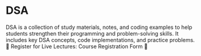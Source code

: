 # DSA
DSA is a collection of study materials, notes, and coding examples to help students strengthen their programming and problem-solving skills. It includes key DSA concepts, code implementations, and practice problems.  📌 Register for Live Lectures: Course Registration Form 🚀
